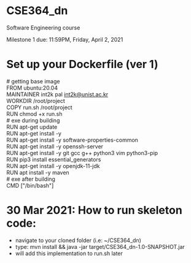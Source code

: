# CSE364_dn
Software Engineering course


Milestone 1 due: 11:59PM, Friday, April 2, 2021


# Set up your Dockerfile (ver 1)

\# getting base image<br />
FROM ubuntu:20.04<br />
MAINTAINER int2k pal <int2k@unist.ac.kr><br />
WORKDIR /root/project<br />
COPY run.sh /root/project<br />
RUN chmod +x run.sh<br />
\# exe during building<br />
RUN apt-get update<br />
RUN apt-get install -y<br />
RUN apt-get install -y software-properties-common<br />
RUN apt-get install -y openssh-server<br />
RUN apt-get install -y git gcc g++ python3 vim python3-pip<br />
RUN pip3 install essential_generators<br />
RUN apt-get install -y openjdk-11-jdk<br />
RUN apt install -y  maven<br />
\# exe after building<br />
CMD ["/bin/bash"]<br />

# 30 Mar 2021: How to run skeleton code:
- navigate to your cloned folder (i.e: ~/CSE364_dn)
- type: mvn install && java -jar target/CSE364_dn-1.0-SNAPSHOT.jar
- will add this implementation to run.sh later
